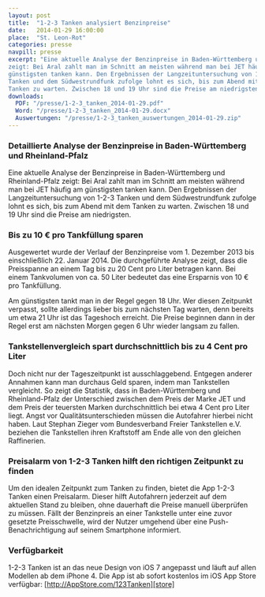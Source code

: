 ```yaml
---
layout: post
title:  "1-2-3 Tanken analysiert Benzinpreise"
date:   2014-01-29 16:00:00
place:	"St. Leon-Rot"
categories: presse
navpill: presse
excerpt: "Eine aktuelle Analyse der Benzinpreise in Baden-Württemberg und Rheinland-Pfalz
zeigt: Bei Aral zahlt man im Schnitt am meisten während man bei JET häufig am
günstigsten tanken kann. Den Ergebnissen der Langzeituntersuchung von 1-2-3
Tanken und dem Südwestrundfunk zufolge lohnt es sich, bis zum Abend mit dem
Tanken zu warten. Zwischen 18 und 19 Uhr sind die Preise am niedrigsten."
downloads:
  PDF: "/presse/1-2-3_tanken_2014-01-29.pdf"
  Word: "/presse/1-2-3_tanken_2014-01-29.docx"
  Auswertungen: "/presse/1-2-3_tanken_auswertungen_2014-01-29.zip"
---
```


### Detaillierte Analyse der Benzinpreise in Baden-Württemberg und Rheinland-Pfalz ###

Eine aktuelle Analyse der Benzinpreise in Baden-Württemberg und Rheinland-Pfalz
zeigt: Bei Aral zahlt man im Schnitt am meisten während man bei JET häufig am
günstigsten tanken kann. Den Ergebnissen der Langzeituntersuchung von 1-2-3
Tanken und dem Südwestrundfunk zufolge lohnt es sich, bis zum Abend mit dem
Tanken zu warten. Zwischen 18 und 19 Uhr sind die Preise am niedrigsten.

### Bis zu 10 € pro Tankfüllung sparen ###

Ausgewertet wurde der Verlauf der Benzinpreise vom 1. Dezember 2013 bis
einschließlich 22. Januar 2014. Die durchgeführte Analyse zeigt, dass die
Preisspanne an einem Tag bis zu 20 Cent pro Liter betragen kann. Bei einem
Tankvolumen von ca. 50 Liter bedeutet das eine Ersparnis von 10 € pro
Tankfüllung.

Am günstigsten tankt man in der Regel gegen 18 Uhr. Wer diesen Zeitpunkt
verpasst, sollte allerdings lieber bis zum nächsten Tag warten, denn bereits um
etwa 21 Uhr ist das Tageshoch erreicht. Die Preise beginnen dann in der Regel
erst am nächsten Morgen gegen 6 Uhr wieder langsam zu fallen.

### Tankstellenvergleich spart durchschnittlich bis zu 4 Cent pro Liter ###

Doch nicht nur der Tageszeitpunkt ist ausschlaggebend. Entgegen anderer
Annahmen kann man durchaus Geld sparen, indem man Tankstellen vergleicht. So
zeigt die Statistik, dass in Baden-Württemberg und Rheinland-Pfalz der
Unterschied zwischen dem Preis der Marke JET und dem Preis der teuersten Marken
durchschnittlich bei etwa 4 Cent pro Liter liegt. Angst vor
Qualitätsunterschieden müssen die Autofahrer hierbei nicht haben. Laut Stephan
Zieger vom Bundesverband Freier Tankstellen e.V. beziehen die Tankstellen ihren
Kraftstoff am Ende alle von den gleichen Raffinerien.

### Preisalarm von 1-2-3 Tanken hilft den richtigen Zeitpunkt zu finden ###

Um den idealen Zeitpunkt zum Tanken zu finden, bietet die App 1-2-3 Tanken
einen Preisalarm. Dieser hilft Autofahrern jederzeit auf dem aktuellen Stand zu
bleiben, ohne dauerhaft die Preise manuell überprüfen zu müssen. Fällt der
Benzinpreis an einer Tankstelle unter eine zuvor gesetzte Preisschwelle, wird
der Nutzer umgehend über eine Push-Benachrichtigung auf seinem Smartphone
informiert.

### Verfügbarkeit ###

1-2-3 Tanken ist an das neue Design von iOS 7 angepasst und läuft auf allen
Modellen ab dem iPhone 4. Die App ist ab sofort kostenlos im iOS App Store
verfügbar: [http://AppStore.com/123Tanken][store]


[store]:    http://AppStore.com/123Tanken
